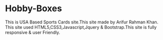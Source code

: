 # Hobby-Boxes
This is USA Based Sports Cards site.This site made by Arifur Rahman Khan. This site used HTML5,CSS3,Javascript,Jquery &amp; Bootstrap.This site is fully responsive &amp; user Friendly.
